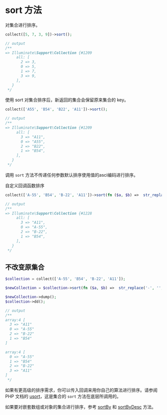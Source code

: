 # sort 方法

对集合进行排序。

```php
collect([5, 7, 3, 9])->sort();

// output
/**
=> Illuminate\Support\Collection {#1209
     all: [
       2 => 3,
       0 => 5,
       1 => 7,
       3 => 9,
     ],
   }
 */
```

使用 sort 对集合排序后，新返回的集合会保留原来集合的 key。

```php
collect(['A55', 'B54', 'B22', 'A11'])->sort();

// output
/**
=> Illuminate\Support\Collection {#1209
     all: [
       3 => "A11",
       0 => "A55",
       2 => "B22",
       1 => "B54",
     ],
   }
 */
```

调用 `sort` 方法不传递任何参数默认排序使用值的asci编码进行排序。

自定义回调函数排序

```php
collect(['A-55', 'B54', 'B-22', 'A11'])->sort(fn ($a, $b) =>  str_replace('-', '', $a) < $b ? -1 : 1);

// output
/**
=> Illuminate\Support\Collection {#1228
     all: [
       3 => "A11",
       0 => "A-55",
       2 => "B-22",
       1 => "B54",
     ],
   }
 */
```

## 不改变原集合

```php
$collection = collect(['A-55', 'B54', 'B-22', 'A11']);

$newCollection = $collection->sort(fn ($a, $b) =>  str_replace('-', '', $a) < $b ? -1 : 1);

$newCollection->dump();
$collection->dd();

// output
/**
array:4 [
  3 => "A11"
  0 => "A-55"
  2 => "B-22"
  1 => "B54"
]

array:4 [
  0 => "A-55"
  1 => "B54"
  2 => "B-22"
  3 => "A11"
] 
 */
```


如果有更高级的排序需求，你可以传入回调来用你自己的算法进行排序。请参阅 PHP 文档的 [usort](http://php.net/manual/en/function.usort.php#refsect1-function.usort-parameters)，这是集合的 `sort` 方法在底层所调用的。

如果要对嵌套数组或对象的集合进行排序，参考 [sortBy](/collections/sortBy.md) 和 [sortByDesc](/collections/sortByDesc.md) 方法。
